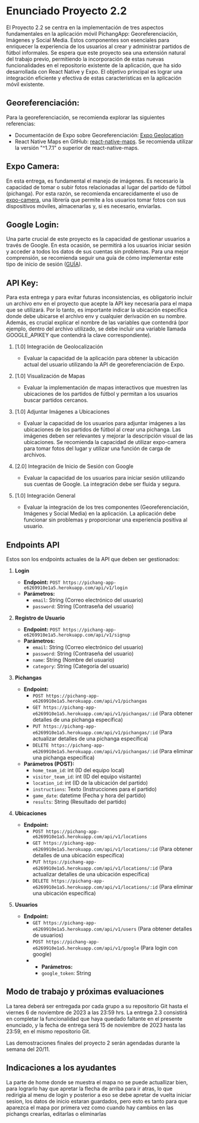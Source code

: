 # Enunciado Proyecto 2.2

El Proyecto 2.2 se centra en la implementación de tres aspectos fundamentales en la aplicación móvil PichangApp: Georeferenciación, Imágenes y Social Media. Estos componentes son esenciales para enriquecer la experiencia de los usuarios al crear y administrar partidos de fútbol informales. Se espera que este proyecto sea una extensión natural del trabajo previo, permitiendo la incorporación de estas nuevas funcionalidades en el repositorio existente de la aplicación, que ha sido desarrollada con React Native y Expo. El objetivo principal es lograr una integración eficiente y efectiva de estas características en la aplicación móvil existente.

## Georeferenciación:
Para la georeferenciación, se recomienda explorar las siguientes referencias:
- Documentación de Expo sobre Georeferenciación: [Expo Geolocation](https://docs.expo.dev/versions/latest/sdk/location/)
- React Native Maps en GitHub: [react-native-maps](https://github.com/react-native-maps/react-native-maps). Se recomienda utilizar la versión "^1.7.1" o superior de react-native-maps.

## Expo Camera:
En esta entrega, es fundamental el manejo de imágenes. Es necesario la capacidad de tomar o subir fotos relacionadas al lugar del partido de fútbol (pichanga). Por esta razón, se recomienda encarecidamente el uso de [expo-camera](https://docs.expo.dev/versions/latest/sdk/camera/), una librería que permite a los usuarios tomar fotos con sus dispositivos móviles, almacenarlas y, si es necesario, enviarlas.

## Google Login:
Una parte crucial de este proyecto es la capacidad de gestionar usuarios a través de Google. En esta ocasión, se permitirá a los usuarios iniciar sesión y acceder a todos los datos de sus cuentas sin problemas. Para una mejor comprensión, se recomienda seguir una guía de cómo implementar este tipo de inicio de sesión ([GUÍA](https://docs.google.com/document/d/1-kn-e2g1AiKyYPMcCifUSO_YpCu8dQ4D6lE-WEgTDi8/edit?usp=sharing)).

## API Key:
Para esta entrega y para evitar futuras inconsistencias, es obligatorio incluir un archivo env en el proyecto que acepte la API key necesaria para el mapa que se utilizará. Por lo tanto, es importante indicar la ubicación específica donde debe ubicarse el archivo env y cualquier derivación en su nombre. Además, es crucial explicar el nombre de las variables que contendrá (por ejemplo, dentro del archivo utilizado, se debe incluir una variable llamada GOOGLE_APIKEY que contendrá la clave correspondiente).

1. [1.0] Integración de Geolocalización
   - Evaluar la capacidad de la aplicación para obtener la ubicación actual del usuario utilizando la API de georeferenciación de Expo.

2. [1.0] Visualización de Mapas
   - Evaluar la implementación de mapas interactivos que muestren las ubicaciones de los partidos de fútbol y permitan a los usuarios buscar partidos cercanos.

3. [1.0] Adjuntar Imágenes a Ubicaciones
   - Evaluar la capacidad de los usuarios para adjuntar imágenes a las ubicaciones de los partidos de fútbol al crear una pichanga. Las imágenes deben ser relevantes y mejorar la descripción visual de las ubicaciones. Se recomienda la capacidad de utilizar expo-camera para tomar fotos del lugar y utilizar una función de carga de archivos.

4. [2.0] Integración de Inicio de Sesión con Google
   - Evaluar la capacidad de los usuarios para iniciar sesión utilizando sus cuentas de Google. La integración debe ser fluida y segura.

5. [1.0] Integración General
   - Evaluar la integración de los tres componentes (Georeferenciación, Imágenes y Social Media) en la aplicación. La aplicación debe funcionar sin problemas y proporcionar una experiencia positiva al usuario.

## Endpoints API

Estos son los endpoints actuales de la API que deben ser gestionados:

1. **Login**
   - **Endpoint:** `POST https://pichang-app-e6269910e1a5.herokuapp.com/api/v1/login`
   - **Parámetros:**
     - `email`: String (Correo electrónico del usuario)
     - `password`: String (Contraseña del usuario)

2. **Registro de Usuario**
   - **Endpoint:** `POST https://pichang-app-e6269910e1a5.herokuapp.com/api/v1/signup`
   - **Parámetros:**
     - `email`: String (Correo electrónico del usuario)
     - `password`: String (Contraseña del usuario)
     - `name`: String (Nombre del usuario)
     - `category`: String (Categoría del usuario)

3. **Pichangas**
   - **Endpoint:** 
     - `POST https://pichang-app-e6269910e1a5.herokuapp.com/api/v1/pichangas`
     - `GET https://pichang-app-e6269910e1a5.herokuapp.com/api/v1/pichangas/:id` (Para obtener detalles de una pichanga específica)
     - `PUT https://pichang-app-e6269910e1a5.herokuapp.com/api/v1/pichangas/:id` (Para actualizar detalles de una pichanga específica)
     - `DELETE https://pichang-app-e6269910e1a5.herokuapp.com/api/v1/pichangas/:id` (Para eliminar una pichanga específica)
   - **Parámetros (POST):**
     - `home_team_id`: int (ID del equipo local)
     - `visitor_team_id`: int (ID del equipo visitante)
     - `location_id`: int (ID de la ubicación del partido)
     - `instructions`: Texto (Instrucciones para el partido)
     - `game_date`: datetime (Fecha y hora del partido)
     - `results`: String (Resultado del partido)

4. **Ubicaciones**
   - **Endpoint:** 
     - `POST https://pichang-app-e6269910e1a5.herokuapp.com/api/v1/locations`
     - `GET https://pichang-app-e6269910e1a5.herokuapp.com/api/v1/locations/:id` (Para obtener detalles de una ubicación específica)
     - `PUT https://pichang-app-e6269910e1a5.herokuapp.com/api/v1/locations/:id` (Para actualizar detalles de una ubicación específica)
     - `DELETE https://pichang-app-e6269910e1a5.herokuapp.com/api/v1/locations/:id` (Para eliminar una ubicación específica)

5. **Usuarios**
    - **Endpoint:** 
        - `GET https://pichang-app-e6269910e1a5.herokuapp.com/api/v1/users` (Para obtener detalles de usuarios)
        - `POST https://pichang-app-e6269910e1a5.herokuapp.com/api/v1/google` (Para login con google)
        - - **Parámetros:**
          - `google_token`: String

## Modo de trabajo y próximas evaluaciones

La tarea deberá ser entregada por cada grupo a su repositorio Git hasta el viernes 6 de noviembre de 2023 a las 23:59 hrs.
La entrega 2.3 consistirá en completar la funcionalidad que haya quedado faltante en el presente enunciado, y la fecha de entrega será 15 de noviembre de 2023 hasta las 23:59, en el mismo repositorio Git.

Las demostraciones finales del proyecto 2 serán agendadas durante la semana del 20/11.

## Indicaciones a los ayudantes

La parte de home donde se muestra el mapa no se puede actuallizar bien, para lograrlo hay que apretar la flecha de arriba para ir atras, lo que redirigia al menu de login y posterior a eso se debe apretar de vuelta iniciar sesion, los datos de inicio estaran guardados, pero esto es tanto para que aparezca el mapa por primera vez como cuando hay cambios en las pichangs crearlas, editarlas o eliminarlas
